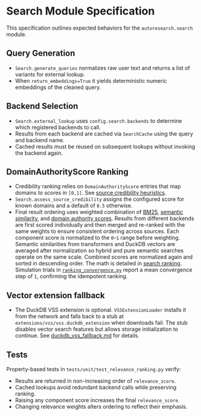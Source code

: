 # Search Module Specification

This specification outlines expected behaviors for the
`autoresearch.search` module.

## Query Generation
- `Search.generate_queries` normalizes raw user text and returns a list of
  variants for external lookup.
- When `return_embeddings=True` it yields deterministic numeric embeddings of
  the cleaned query.

## Backend Selection
- `Search.external_lookup` uses `config.search.backends` to determine which
  registered backends to call.
- Results from each backend are cached via `SearchCache` using the query and
  backend name.
- Cached results must be reused on subsequent lookups without invoking the
  backend again.

## DomainAuthorityScore Ranking
- Credibility ranking relies on `DomainAuthorityScore` entries that map
  domains to scores in `[0,1]`. See
  [source credibility heuristics](algorithms/source_credibility.md).
- `Search.assess_source_credibility` assigns the configured score for known
  domains and a default of `0.5` otherwise.
- Final result ordering uses weighted combination of
  [BM25](algorithms/bm25.md),
  [semantic similarity](algorithms/semantic_similarity.md), and
  [domain authority scores](algorithms/source_credibility.md). Results from
  different backends are first scored individually and then merged and
  re-ranked with the same weights to ensure consistent ordering across
  sources. Each component score is normalized to the `0`–`1` range before
  weighting. Semantic similarities from transformers and DuckDB vectors are
  averaged after normalization so hybrid and pure semantic searches operate
  on the same scale. Combined scores are normalized again and sorted in
  descending order. The math is detailed in
  [search ranking](specs/search_ranking.md).
  Simulation trials in
  [`ranking_convergence.py`](algorithms/relevance_ranking.md#simulation)
  report a mean convergence step of `1`, confirming the idempotent ranking.

## Vector extension fallback

- The DuckDB VSS extension is optional. `VSSExtensionLoader` installs it from
  the network and falls back to a stub at `extensions/vss/vss.duckdb_extension`
  when downloads fail. The stub disables vector search features but allows
  storage initialization to continue. See
  [duckdb_vss_fallback.md](duckdb_vss_fallback.md) for details.

## Tests
Property-based tests in `tests/unit/test_relevance_ranking.py` verify:
- Results are returned in non-increasing order of `relevance_score`.
- Cached lookups avoid redundant backend calls while preserving ranking.
- Raising any component score increases the final `relevance_score`.
- Changing relevance weights alters ordering to reflect their emphasis.
